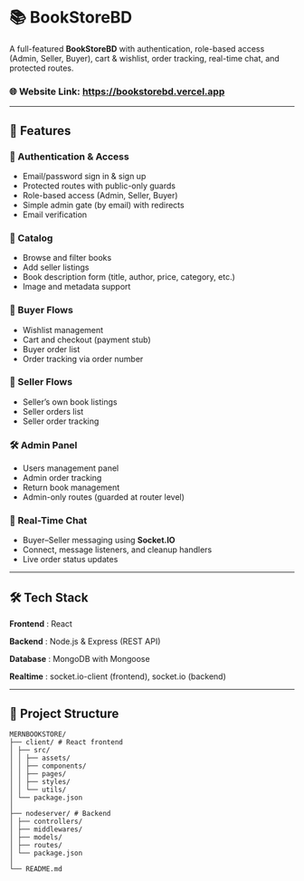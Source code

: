 # 📚 BookStoreBD

A full-featured **BookStoreBD** with authentication, role-based access (Admin, Seller, Buyer), cart & wishlist, order tracking, real-time chat, and protected routes.  


### 🌐 Website Link: https://bookstorebd.vercel.app 

---

## 🚀 Features

### 🔑 Authentication & Access
- Email/password sign in & sign up  
- Protected routes with public-only guards  
- Role-based access (Admin, Seller, Buyer)  
- Simple admin gate (by email) with redirects
- Email verification

### 📖 Catalog
- Browse and filter books  
- Add seller listings  
- Book description form (title, author, price, category, etc.)  
- Image and metadata support  

### 🛒 Buyer Flows
- Wishlist management  
- Cart and checkout (payment stub)  
- Buyer order list  
- Order tracking via order number  

### 🏪 Seller Flows
- Seller’s own book listings  
- Seller orders list  
- Seller order tracking  

### 🛠️ Admin Panel
- Users management panel  
- Admin order tracking
- Return book management
- Admin-only routes (guarded at router level)  

### 💬 Real-Time Chat
- Buyer–Seller messaging using **Socket.IO**  
- Connect, message listeners, and cleanup handlers  
- Live order status updates  

---

## 🛠️ Tech Stack

**Frontend** : React
  
**Backend**  : Node.js & Express (REST API)
  
**Database**  : MongoDB with Mongoose

**Realtime**  : socket.io-client (frontend), socket.io (backend)  

---
## 📂 Project Structure
```
MERNBOOKSTORE/
├── client/ # React frontend
│ ├── src/
│ │ ├── assets/
│ │ ├── components/
│ │ ├── pages/
│ │ ├── styles/
│ │ └── utils/
│ └── package.json
│
├── nodeserver/ # Backend
│ ├── controllers/
│ ├── middlewares/
│ ├── models/
│ ├── routes/
│ └── package.json
│
└── README.md
```

